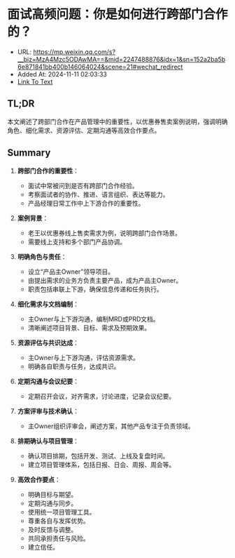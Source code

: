 # 面试高频问题：你是如何进行跨部门合作的？
- URL: https://mp.weixin.qq.com/s?__biz=MzA4Mzc5ODAwMA==&mid=2247488876&idx=1&sn=152a2ba5b6e871841bb400b146064024&scene=21#wechat_redirect
- Added At: 2024-11-11 02:03:33
- [Link To Text](2024-11-11-面试高频问题：你是如何进行跨部门合作的？_raw.md)

## TL;DR
本文阐述了跨部门合作在产品管理中的重要性，以优惠券售卖案例说明，强调明确角色、细化需求、资源评估、定期沟通等高效合作要点。

## Summary
1. **跨部门合作的重要性**：
   - 面试中常被问到是否有跨部门合作经验。
   - 考察面试者的协作、推进、语言组织、表达等能力。
   - 产品经理日常工作中上下游合作的重要性。

2. **案例背景**：
   - 老王以优惠券线上售卖需求为例，说明跨部门合作场景。
   - 需要线上支持和多个部门产品协调。

3. **明确角色与责任**：
   - 设立“产品主Owner”领导项目。
   - 由提出需求的业务方负责主要产品，成为产品主Owner。
   - 职责包括串联上下游，确保信息传递和任务执行。

4. **细化需求与文档编制**：
   - 主Owner与上下游沟通，编制MRD或PRD文档。
   - 清晰阐述项目背景、目标、需求及预期效果。

5. **资源评估与共识达成**：
   - 主Owner与上下游沟通，评估资源需求。
   - 明确各自职责与任务，达成共识。

6. **定期沟通与会议纪要**：
   - 定期召开会议，对齐需求，讨论进度，记录会议纪要。

7. **方案评审与技术确认**：
   - 主Owner组织评审会，阐述方案，其他产品专注于负责领域。

8. **排期确认与项目管理**：
   - 确认项目排期，包括开发、测试、上线及复盘时间。
   - 建立项目管理体系，包括日报、日会、周报、周会等。

9. **高效合作要点**：
   - 明确目标与期望。
   - 定期沟通与同步。
   - 使用统一项目管理工具。
   - 尊重各自与发挥优势。
   - 及时反馈与调整。
   - 共同承担责任与风险。
   - 建立信任。
